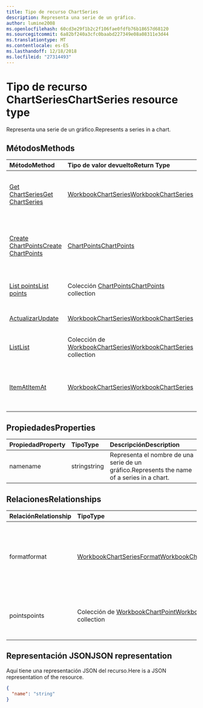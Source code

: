 ```yaml
---
title: Tipo de recurso ChartSeries
description: Representa una serie de un gráfico.
author: lumine2008
ms.openlocfilehash: 60cd3e29f1b2c2f106fae0fdfb76b18657d68120
ms.sourcegitcommit: 6a82bf240a3cfc0baabd227349e08a08311e3d44
ms.translationtype: MT
ms.contentlocale: es-ES
ms.lasthandoff: 12/18/2018
ms.locfileid: "27314493"
---
```

# <a name="chartseries-resource-type"></a><span data-ttu-id="ff942-103">Tipo de recurso ChartSeries</span><span class="sxs-lookup"><span data-stu-id="ff942-103">ChartSeries resource type</span></span>

<span data-ttu-id="ff942-104">Representa una serie de un gráfico.</span><span class="sxs-lookup"><span data-stu-id="ff942-104">Represents a series in a chart.</span></span>


## <a name="methods"></a><span data-ttu-id="ff942-105">Métodos</span><span class="sxs-lookup"><span data-stu-id="ff942-105">Methods</span></span>

| <span data-ttu-id="ff942-106">Método</span><span class="sxs-lookup"><span data-stu-id="ff942-106">Method</span></span>           | <span data-ttu-id="ff942-107">Tipo de valor devuelto</span><span class="sxs-lookup"><span data-stu-id="ff942-107">Return Type</span></span>    |<span data-ttu-id="ff942-108">Descripción</span><span class="sxs-lookup"><span data-stu-id="ff942-108">Description</span></span>|
|:---------------|:--------|:----------|
|[<span data-ttu-id="ff942-109">Get ChartSeries</span><span class="sxs-lookup"><span data-stu-id="ff942-109">Get ChartSeries</span></span>](../api/chartseries-get.md) | [<span data-ttu-id="ff942-110">WorkbookChartSeries</span><span class="sxs-lookup"><span data-stu-id="ff942-110">WorkbookChartSeries</span></span>](chartseries.md) |<span data-ttu-id="ff942-111">Lee las propiedades y relaciones del objeto chartSeries.</span><span class="sxs-lookup"><span data-stu-id="ff942-111">Read properties and relationships of chartSeries object.</span></span>|
|[<span data-ttu-id="ff942-112">Create ChartPoints</span><span class="sxs-lookup"><span data-stu-id="ff942-112">Create ChartPoints</span></span>](../api/chartseries-post-points.md) |[<span data-ttu-id="ff942-113">ChartPoints</span><span class="sxs-lookup"><span data-stu-id="ff942-113">ChartPoints</span></span>](chartpoint.md)| <span data-ttu-id="ff942-114">Crea un nuevo ChartPoints publicándolo en la colección points.</span><span class="sxs-lookup"><span data-stu-id="ff942-114">Create a new ChartPoints by posting to the points collection.</span></span>|
|[<span data-ttu-id="ff942-115">List points</span><span class="sxs-lookup"><span data-stu-id="ff942-115">List points</span></span>](../api/chartseries-list-points.md) |<span data-ttu-id="ff942-116">Colección [ChartPoints](chartpoint.md)</span><span class="sxs-lookup"><span data-stu-id="ff942-116">[ChartPoints](chartpoint.md) collection</span></span>| <span data-ttu-id="ff942-117">Obtiene la colección de objetos ChartPoints.</span><span class="sxs-lookup"><span data-stu-id="ff942-117">Get a ChartPoints object collection.</span></span>|
|[<span data-ttu-id="ff942-118">Actualizar</span><span class="sxs-lookup"><span data-stu-id="ff942-118">Update</span></span>](../api/chartseries-update.md) | [<span data-ttu-id="ff942-119">WorkbookChartSeries</span><span class="sxs-lookup"><span data-stu-id="ff942-119">WorkbookChartSeries</span></span>](chartseries.md) |<span data-ttu-id="ff942-120">Actualiza el objeto ChartSeries.</span><span class="sxs-lookup"><span data-stu-id="ff942-120">Update ChartSeries object.</span></span> |
|[<span data-ttu-id="ff942-121">List</span><span class="sxs-lookup"><span data-stu-id="ff942-121">List</span></span>](../api/chartseries-list.md) | <span data-ttu-id="ff942-122">Colección de [WorkbookChartSeries](chartseries.md)</span><span class="sxs-lookup"><span data-stu-id="ff942-122">[WorkbookChartSeries](chartseries.md) collection</span></span> |<span data-ttu-id="ff942-123">Obtiene la colección de objetos chartSeries.</span><span class="sxs-lookup"><span data-stu-id="ff942-123">Get chartSeries object collection.</span></span> |
|[<span data-ttu-id="ff942-124">ItemAt</span><span class="sxs-lookup"><span data-stu-id="ff942-124">ItemAt</span></span>](../api/chartseriescollection-itemat.md)|[<span data-ttu-id="ff942-125">WorkbookChartSeries</span><span class="sxs-lookup"><span data-stu-id="ff942-125">WorkbookChartSeries</span></span>](chartseries.md)|<span data-ttu-id="ff942-126">Recupera una serie en función de su posición en la colección.</span><span class="sxs-lookup"><span data-stu-id="ff942-126">Retrieves a series based on its position in the collection</span></span>|

## <a name="properties"></a><span data-ttu-id="ff942-127">Propiedades</span><span class="sxs-lookup"><span data-stu-id="ff942-127">Properties</span></span>
| <span data-ttu-id="ff942-128">Propiedad</span><span class="sxs-lookup"><span data-stu-id="ff942-128">Property</span></span>     | <span data-ttu-id="ff942-129">Tipo</span><span class="sxs-lookup"><span data-stu-id="ff942-129">Type</span></span>   |<span data-ttu-id="ff942-130">Descripción</span><span class="sxs-lookup"><span data-stu-id="ff942-130">Description</span></span>|
|:---------------|:--------|:----------|
|<span data-ttu-id="ff942-131">name</span><span class="sxs-lookup"><span data-stu-id="ff942-131">name</span></span>|<span data-ttu-id="ff942-132">string</span><span class="sxs-lookup"><span data-stu-id="ff942-132">string</span></span>|<span data-ttu-id="ff942-133">Representa el nombre de una serie de un gráfico.</span><span class="sxs-lookup"><span data-stu-id="ff942-133">Represents the name of a series in a chart.</span></span>|

## <a name="relationships"></a><span data-ttu-id="ff942-134">Relaciones</span><span class="sxs-lookup"><span data-stu-id="ff942-134">Relationships</span></span>
| <span data-ttu-id="ff942-135">Relación</span><span class="sxs-lookup"><span data-stu-id="ff942-135">Relationship</span></span> | <span data-ttu-id="ff942-136">Tipo</span><span class="sxs-lookup"><span data-stu-id="ff942-136">Type</span></span>   |<span data-ttu-id="ff942-137">Descripción</span><span class="sxs-lookup"><span data-stu-id="ff942-137">Description</span></span>|
|:---------------|:--------|:----------|
|<span data-ttu-id="ff942-138">format</span><span class="sxs-lookup"><span data-stu-id="ff942-138">format</span></span>|[<span data-ttu-id="ff942-139">WorkbookChartSeriesFormat</span><span class="sxs-lookup"><span data-stu-id="ff942-139">WorkbookChartSeriesFormat</span></span>](chartseriesformat.md)|<span data-ttu-id="ff942-p101">Representa el formato de una serie del gráfico, que incluye el formato de relleno y de línea. Solo lectura.</span><span class="sxs-lookup"><span data-stu-id="ff942-p101">Represents the formatting of a chart series, which includes fill and line formatting. Read-only.</span></span>|
|<span data-ttu-id="ff942-142">points</span><span class="sxs-lookup"><span data-stu-id="ff942-142">points</span></span>|<span data-ttu-id="ff942-143">Colección de [WorkbookChartPoint](chartpoint.md)</span><span class="sxs-lookup"><span data-stu-id="ff942-143">[WorkbookChartPoint](chartpoint.md) collection</span></span>|<span data-ttu-id="ff942-p102">Representa una colección de todos los puntos de la serie. Solo lectura.</span><span class="sxs-lookup"><span data-stu-id="ff942-p102">Represents a collection of all points in the series. Read-only.</span></span>|

## <a name="json-representation"></a><span data-ttu-id="ff942-146">Representación JSON</span><span class="sxs-lookup"><span data-stu-id="ff942-146">JSON representation</span></span>

<span data-ttu-id="ff942-147">Aquí tiene una representación JSON del recurso.</span><span class="sxs-lookup"><span data-stu-id="ff942-147">Here is a JSON representation of the resource.</span></span>

<!-- {
  "blockType": "resource",
  "baseType": "microsoft.graph.entity",
  "optionalProperties": [

  ],
  "@odata.type": "microsoft.graph.workbookChartSeries"
}-->

```json
{
  "name": "string"
}

```

<!-- uuid: 8fcb5dbc-d5aa-4681-8e31-b001d5168d79
2015-10-25 14:57:30 UTC -->
<!-- {
  "type": "#page.annotation",
  "description": "ChartSeries resource",
  "keywords": "",
  "section": "documentation",
  "tocPath": ""
}-->